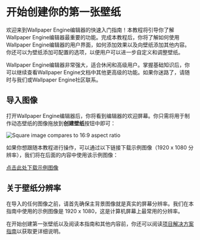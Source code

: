# 开始创建你的第一张壁纸

欢迎来到Wallpaper Engine编辑器的快速入门指南！本教程将引导你了解Wallpaper Engine编辑器最重要的功能。完成本教程后，你将了解如何使用Wallpaper Engine编辑器的用户界面，如何添加效果以及向壁纸添加其他内容。你还可以为壁纸添加可配置的选项，以便用户可以进一步自定义和调整壁纸。

Wallpaper Engine编辑器非常强大，适合休闲和高级用户。掌握基础知识后，你可以继续查看Wallpaper Engine文档中其他更高级的功能。如果你迷路了，请随时与我们或Wallpaper Engine社区联系。

## 导入图像

打开Wallpaper Engine编辑器后，你将看到编辑器的欢迎屏幕。你只需将用于制作动态壁纸的图像拖放到**创建壁纸**按钮中即可：

![Square image compares to 16:9 aspect ratio](./new.png)

如果你想跟随本教程进行操作，可以通过以下链接下载示例图像（1920 x 1080 分辨率），我们将在后面的内容中使用该示例图像：

<a href="/wallpaper-engine-docs/img/tutorials/mountain.png" download="mountain.png">点击此处下载示例图像</a>

## 关于壁纸分辨率

在导入的任何图像之前，请首先确保主背景图像就是真实的屏幕分辨率。我们在本指南中使用的示例图像是 1920 x 1080，这是计算机屏幕上最常用的分辨率。

在开始创建第一张壁纸以及阅读本指南和其他内容前，你还可以阅读[项目解决方案指南](/wallpaper-engine-docs/scene/performance/resolution)以获取更详细说明。